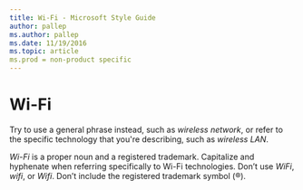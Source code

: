 ```yaml
---
title: Wi-Fi - Microsoft Style Guide
author: pallep
ms.author: pallep
ms.date: 11/19/2016
ms.topic: article
ms.prod = non-product specific
---
```


# Wi-Fi

Try to use a general phrase instead, such as *wireless network*, or refer to the specific technology that you're describing, such as *wireless LAN*.

*Wi-Fi* is a proper noun and a registered trademark. Capitalize and hyphenate when referring specifically to Wi-Fi technologies. Don’t use *WiFi*, *wifi*, or *Wifi*. Don’t include the registered trademark symbol (®).
